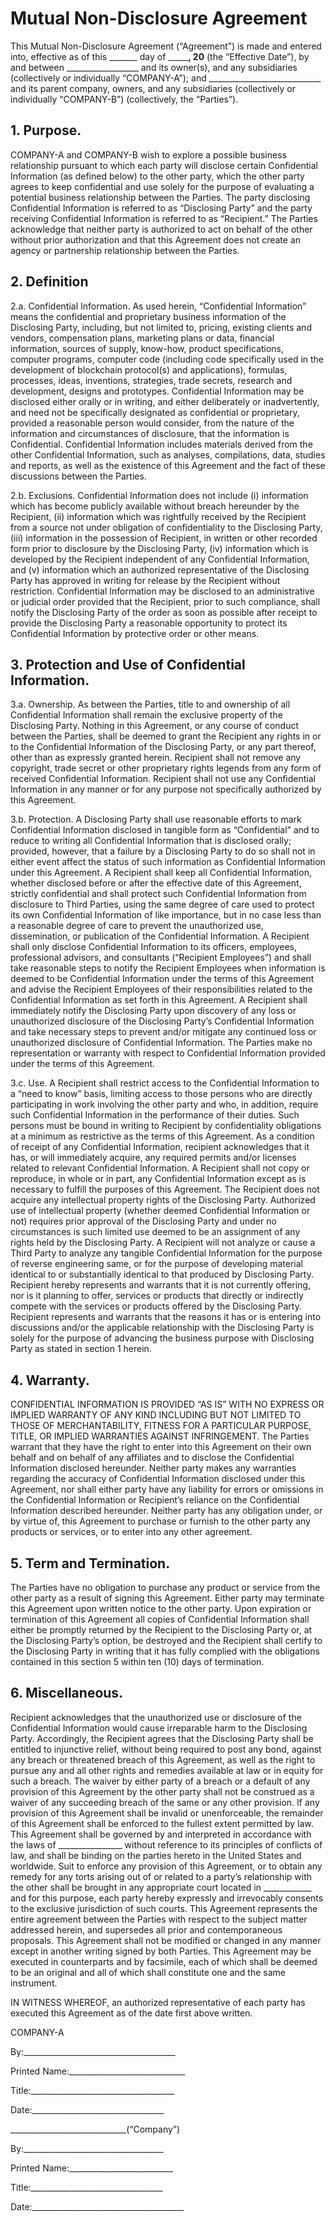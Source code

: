 # Mutual Non-Disclosure Agreement

This Mutual Non-Disclosure Agreement (“Agreement”) is made and entered into, effective as of this _______ day of _________, 20____ (the “Effective Date”), by and between __________________ and its owner(s), and any subsidiaries (collectively or individually “COMPANY-A”); and ____________________________ and its parent company, owners, and any subsidiaries (collectively or individually “COMPANY-B”) (collectively, the “Parties”).

 
## 1. Purpose.
  COMPANY-A and COMPANY-B wish to explore a possible business relationship pursuant to which each party will disclose certain Confidential Information (as defined below) to the other party, which the other party agrees to keep confidential and use solely for the purpose of evaluating a potential business relationship between the Parties. The party disclosing Confidential Information is referred to as “Disclosing Party” and the party receiving Confidential Information is referred to as “Recipient.” The Parties acknowledge that neither party is authorized to act on behalf of the other without  prior authorization and that  this Agreement does not create an agency or partnership relationship between the Parties.

## 2.  Definition

2.a. Confidential Information.  As used herein, “Confidential Information” means the confidential and proprietary business information of the Disclosing Party, including, but not limited to, pricing, existing clients and vendors, compensation plans, marketing plans or data, financial information, sources of supply, know-how, product specifications, computer programs, computer code (including code specifically used in the development of blockchain protocol(s) and applications), formulas, processes, ideas, inventions, strategies, trade secrets, research and development, designs and prototypes. Confidential Information may be disclosed either orally or in writing, and either deliberately or inadvertently, and need not be specifically designated as confidential or proprietary, provided a reasonable person would consider, from the nature of the information and circumstances of disclosure, that the information is Confidential.  Confidential Information includes materials derived from the other Confidential Information, such as analyses, compilations, data, studies and reports, as well as the existence of this Agreement and the fact of these discussions between the Parties.

2.b. Exclusions.  Confidential Information does not include (i) information which has become publicly available without breach hereunder by the Recipient, (ii) information which was rightfully received by the Recipient from a source not under obligation of confidentiality to the Disclosing Party, (iii) information in the possession of Recipient, in written or other recorded form prior to disclosure by the Disclosing Party, (iv) information which is developed by the Recipient independent of any Confidential Information, and (v) information which an authorized representative of the Disclosing Party has approved in writing for release by the Recipient without restriction. Confidential Information may be disclosed to an administrative or judicial order provided that the Recipient, prior to such compliance, shall notify the Disclosing Party of the order as soon as possible after receipt to provide the Disclosing Party a reasonable opportunity to protect its Confidential Information by protective order or other means.

## 3.  Protection and Use of Confidential Information.  

3.a.  Ownership.  As between the Parties, title to and ownership of all Confidential Information shall remain the exclusive property of the Disclosing Party.  Nothing in this Agreement, or any course of conduct between the Parties, shall be deemed to grant the Recipient any rights in or to the Confidential Information of the Disclosing Party, or any part thereof, other than as expressly granted herein.  Recipient shall not remove any copyright, trade secret or other proprietary rights legends from any form of received Confidential Information. Recipient shall not use any Confidential Information in any manner or for any purpose not specifically authorized by this Agreement.

3.b. Protection.  A Disclosing Party shall use reasonable efforts to mark Confidential Information disclosed in tangible form as “Confidential” and to reduce to writing all Confidential Information that is disclosed orally; provided, however, that a failure by a Disclosing Party to do so shall not in either event affect the status of such information as Confidential Information under this Agreement. A Recipient shall keep all Confidential Information, whether disclosed before or after the effective date of this Agreement, strictly confidential and shall protect such Confidential Information from disclosure to Third Parties, using the same degree of care used to protect its own Confidential Information of like importance, but in no case less than a reasonable degree of care to prevent the unauthorized use, dissemination, or publication of the Confidential Information. A Recipient shall only disclose Confidential Information to its officers, employees, professional advisors, and consultants (“Recipient Employees”) and shall take reasonable steps to notify the Recipient Employees when information is deemed to be Confidential Information under the terms of this Agreement and advise the Recipient Employees of their responsibilities related to the Confidential Information as set forth in this Agreement.  A Recipient shall immediately notify the Disclosing Party upon discovery of any loss or unauthorized disclosure of the Disclosing Party’s Confidential Information and take necessary steps to prevent and/or mitigate any continued loss or unauthorized disclosure of Confidential Information.  The Parties make no representation or warranty with respect to Confidential Information provided under the terms of this Agreement. 

3.c. Use.  A Recipient shall restrict access to the Confidential Information to a “need to know” basis, limiting access to those persons who are directly participating in work involving the other party and who, in addition, require such Confidential Information in the performance of their duties.  Such persons must be bound in writing to Recipient by confidentiality obligations at a minimum as restrictive as the terms of this Agreement.  As a condition of receipt of any Confidential Information, recipient acknowledges that it has, or will immediately acquire, any required permits and/or licenses related to relevant Confidential Information. A Recipient shall not copy or reproduce, in whole or in part, any Confidential Information except as is necessary to fulfill the purposes of this Agreement.  The Recipient does not acquire any intellectual property rights of the Disclosing Party. Authorized use of intellectual property (whether deemed Confidential Information or not) requires prior approval of the Disclosing Party and under no circumstances is such limited use deemed to be an assignment of any rights held by the Disclosing Party.  A Recipient will not analyze or cause a Third Party to analyze any tangible Confidential Information for the purpose of reverse engineering same, or for the purpose of developing material identical to or substantially identical to that produced by Disclosing Party.  Recipient hereby represents and warrants that it is not currently offering, nor is it planning to offer, services or products that directly or indirectly compete with the services or products offered by the Disclosing Party. Recipient represents and warrants that the reasons it has or is entering into discussions and/or the applicable relationship with the Disclosing Party is solely for the purpose of advancing the business purpose with Disclosing Party as stated in section 1 herein.

## 4.  Warranty. 
CONFIDENTIAL INFORMATION IS PROVIDED “AS IS” WITH NO EXPRESS OR IMPLIED WARRANTY OF ANY KIND INCLUDING BUT NOT LIMITED TO THOSE OF MERCHANTABILITY, FITNESS FOR A PARTICULAR PURPOSE, TITLE, OR IMPLIED WARRANTIES AGAINST INFRINGEMENT.  The Parties warrant that they have the right to enter into this Agreement on their own behalf and on behalf of any affiliates and to disclose the Confidential Information disclosed hereunder.  Neither party makes any warranties regarding the accuracy of Confidential Information disclosed under this Agreement, nor shall either party have any liability for errors or omissions in the Confidential Information or Recipient’s reliance on the Confidential Information described hereunder.  Neither party has any obligation under, or by virtue of, this Agreement to purchase or furnish to the other party any products or services, or to enter into any other agreement.  

## 5. Term and Termination.  
 The Parties have no obligation to purchase any product or service from the other party as a result of signing this Agreement. Either party may terminate this Agreement upon written notice to the other party.  Upon expiration or termination of this Agreement all copies of Confidential Information shall either be promptly returned by the Recipient to the Disclosing Party or, at the Disclosing Party’s option, be destroyed and the Recipient shall certify to the Disclosing Party in writing that it has fully complied with the obligations contained in this section 5 within ten (10) days of termination. 

## 6. Miscellaneous. 
 Recipient acknowledges that the unauthorized use or disclosure of the Confidential Information would cause irreparable harm to the Disclosing Party.  Accordingly, the Recipient agrees that the Disclosing Party shall be entitled to injunctive relief, without being required to post any bond, against any breach or threatened breach of this Agreement, as well as the right to pursue any and all other rights and remedies available at law or in equity for such a breach. The waiver by either party of a breach or a default of any provision of this Agreement by the other party shall not be construed as a waiver of any succeeding breach of the same or any other provision. If any provision of this Agreement shall be invalid or unenforceable, the remainder of this Agreement shall be enforced to the fullest extent permitted by law.  This Agreement shall be governed by and interpreted in accordance with the laws of ________________ without reference to its principles of conflicts of law, and shall be binding on the parties hereto in the United States and worldwide. Suit to enforce any provision of this Agreement, or to obtain any remedy for any torts arising out of or related to a party’s relationship with the other shall be brought in any appropriate court located in ____________ and for this purpose, each party hereby expressly and irrevocably consents to the exclusive jurisdiction of such courts. This Agreement represents the entire agreement between the Parties with respect to the subject matter addressed herein, and supersedes all prior and contemporaneous proposals. This Agreement shall not be modified or changed in any manner except in another writing signed by both Parties. This Agreement may be executed in counterparts and by facsimile, each of which shall be deemed to be an original and all of which shall constitute one and the same instrument.

IN WITNESS WHEREOF, an authorized representative of each party has executed this Agreement as of the date first above written.

COMPANY-A

By:______________________________________


Printed Name:_____________________________


Title:____________________________________

Date:_________________________________



_____________________________(“Company”)


By:___________________________________


Printed Name:__________________________

Title:_________________________________

Date:______________________________________
